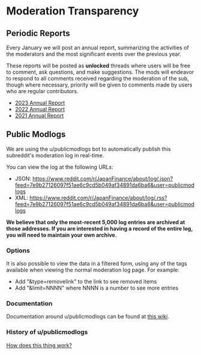 # Moderation Transparency

## Periodic Reports

Every January we will post an annual report, summarizing the activities of the moderators and the most significant events over the previous year.

These reports will be posted as **unlocked** threads where users will be free to comment, ask questions, and make suggestions. The mods will endeavor to respond to all comments received regarding the moderation of the sub, though where necessary, priority will be given to comments made by users who are regular contributors.

- [2023 Annual Report](https://www.reddit.com/r/JapanFinance/comments/194rckh/2023_annual_report/)
- [2022 Annual Report](https://www.reddit.com/r/JapanFinance/comments/10bb0wo/2022_annual_report/)
- [2021 Annual Report](https://www.reddit.com/r/JapanFinance/comments/s3mrsx/2021_annual_report/)

## Public Modlogs

We are using the u/publicmodlogs bot to automatically publish this subreddit's moderation log in real-time.

You can view the log at the following URLs:

* JSON: https://www.reddit.com/r/JapanFinance/about/log/.json?feed=7e9b27126097f51ae6c9cd5b049af34891da6ba6&user=publicmodlogs
* XML: https://www.reddit.com/r/JapanFinance/about/log/.rss?feed=7e9b27126097f51ae6c9cd5b049af34891da6ba6&user=publicmodlogs

**We believe that only the most-recent 5,000 log entries are archived at those addresses. If you are interested in having a record of the entire log, you will need to maintain your own archive.**

### Options

It is also possible to view the data in a filtered form, using any of the tags available when viewing the normal moderation log page. For example:

* Add "&type=removelink" to the link to see removed items
* Add "&limit=NNNN" where NNNN is a number to see more entries

### Documentation

Documentation around u/publicmodlogs can be found at [this wiki](https://www.reddit.com/r/publicmodlogs/wiki/modintro).

### History of u/publicmodlogs

[How does this thing work?](https://www.reddit.com/r/publicmodlogs/comments/360amy/so_how_does_this_public_moderation_logs_thing/)
